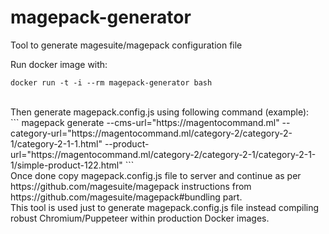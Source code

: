 # magepack-generator
Tool to generate magesuite/magepack configuration file

Run docker image with: <BR>
```
docker run -t -i --rm magepack-generator bash
```
<BR>
Then generate magepack.config.js using following command (example): <BR>
```
magepack generate --cms-url="https://magentocommand.ml" --category-url="https://magentocommand.ml/category-2/category-2-1/category-2-1-1.html" --product-url="https://magentocommand.ml/category-2/category-2-1/category-2-1-1/simple-product-122.html"
```
<BR>
Once done copy magepack.config.js file to server and continue as per https://github.com/magesuite/magepack instructions from https://github.com/magesuite/magepack#bundling part.

<BR>
This tool is used just to generate magepack.config.js file instead compiling robust Chromium/Puppeteer within production Docker images.
